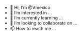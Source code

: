 - 👋 Hi, I’m @Vmexico
- 👀 I’m interested in ...
- 🌱 I’m currently learning ...
- 💞️ I’m looking to collaborate on ...
- 📫 How to reach me ...

<!---
Vmexico/Vmexico is a ✨ special ✨ repository because its `README.md` (this file) appears on your GitHub profile.
You can click the Preview link to take a look at your changes.
--->
